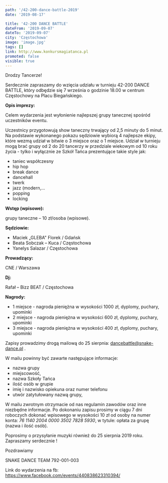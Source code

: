 ```yaml
---
path: '/42-200-dance-battle-2019'
date: '2019-08-17'

title: '42-200 DANCE BATTLE'
dateFrom: '2019-09-07'
dateTo: '2019-09-07'
city: 'Częstochowa'
image: 'image.jpg'
tags: []
link: http://www.konkursmagiatanca.pl
promoted: false
visible: true
---
```

Drodzy Tancerze!

Serdecznie zapraszamy do wzięcia udziału w turnieju 42-200 DANCE BATTLE, który odbędzie się 7 
września o godzinie 18.00 w centrum Częstochowy na Placu Biegańskiego.

**Opis imprezy:**

Celem wydarzenia jest wyłonienie najlepszej grupy tanecznej spośród 
uczestników eventu.

Uczestnicy przygotowują show taneczny trwający od 2,5 minuty do 5 minut. Na podstawie wykonanego 
pokazu sędziowie wybiorą 4 najlepsze ekipy, które wezmą udział w bitwie o 3 miejsce oraz o 1 miejsce.
Udział w turnieju mogą brać grupy od 2 do 20 tancerzy w przedziale wiekowym od 10 roku życia - 
tylko i wyłącznie ze Szkół Tańca prezentujące takie style jak:
- taniec współczesny
- hip hop
- break dance
- dancehall
- twerk
- jazz (modern,...
- popping
- locking

**Wstęp (wpisowe):**

grupy taneczne – 10 zł/osoba (wpisowe).

**Sędziowie:**

- Maciek „GLEBA" Florek / Gdańsk
- Beata Sobczak – Kuca / Częstochowa
- Yanelys Salazar / Częstochowa

**Prowadzący:**

CNE / Warszawa

**Dj:**

Rafał – Bizz BEAT / Częstochowa

**Nagrody:**

- 1 miejsce - nagroda pieniężna w wysokości 1000 zł, dyplomy, puchary, 
upominki
- 2 miejsce - nagroda pieniężna w wysokości 600 zł, dyplomy, puchary, 
upominki
- 3 miejsce - nagroda pieniężna w wysokości 400 zł, dyplomy, puchary, 
upominki

Zapisy prowadzimy drogą mailową do 25 sierpnia: 
dancebattle@snake-dance.pl .

W mailu powinny być zawarte następujące informacje:
* nazwa grupy
* miejscowość,
* nazwa Szkoły Tańca
* ilość osób w grupie
* imię i nazwisko opiekuna oraz numer telefonu
* utwór zatytułowany nazwą grupy,

W mailu zwrotnym otrzymacie od nas regulamin zawodów oraz inne niezbędne 
informacje.
Po dokonaniu zapisu prosimy w ciągu 7 dni roboczych dokonać wpisowego w 
wysokości  10 zł od osoby na numer konta:
*76 1140 2004 0000 3502 7828 5930*, w tytule: opłata za grupę (nazwa i 
ilość osób).

Poprosimy o przysyłanie muzyki również do 25 sierpnia 2019 roku.
Zapraszamy serdecznie !

Pozdrawiamy

SNAKE DANCE TEAM
792-001-003

Link do wydarzenia na fb:
https://www.facebook.com/events/440838623310394/ 